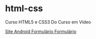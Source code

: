 # html-css
 Curso HTML5 e CSS3 Do Curso em Vídeo

 <a href="https://lucianorb19.github.io/html-css/exercícios/10_desafio_eu/android.html">Site Android
 </a>
 <a href="https://lucianorb19.github.io/html-css/exercícios/modulo04/ex025/form001.html">Formulário
 </a>
 <a href="https://lucianorb19.github.io/html-css/exercícios/modulo04/ex026/mediaquery02/index.html">Formulário
 </a>

 

 
